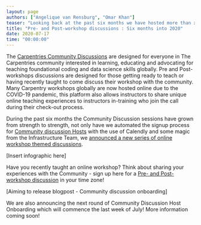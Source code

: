 ```yaml
---
layout: page
authors: ["Angelique van Rensburg", "Omar Khan"]
teaser: "Looking back at the past six months we have hosted more than x discussions"
title: "Pre- and Post-workshop discussions : Six months into 2020"
date: 2020-07-17
time: "00:00:00"
---
```


The [Carpentries Community Discussions](https://docs.carpentries.org/topic_folders/instructor_development/community_discussions.html?) are designed for everyone in The Carpentries community interested in learning, educating and advocating for teaching foundational coding and data science skills globally. Pre and Post-workshops discussions are designed for those getting ready to teach or having recently taught to come discuss their workshop with the community. Many Carpentry workshops globally are now hosted online due to the COVID-19 pandemic, this platform also allows instructors to share unique online teaching experiences to instructors in-training who join the call during their check-out process.

During the past six months the Community Discussion sessions have grown from strength to strength, not only have we automated the signup process for [Community discussion Hosts](https://docs.carpentries.org/topic_folders/instructor_development/community_discussions.html?#who-can-host) with the use of Calendly and some magic from the Infrastructure Team, we [announced a new series of online workshop themed discussions](https://carpentries.org/blog/2020/05/online-workshop-themed-discussions/).

[Insert infographic here]

Have you recently taught an online workshop?  Think about sharing your experiences with the Community - sign up here for a [Pre- and Post-workshop discussion](https://pad.carpentries.org/community-discussions) in your time zone!

[Aiming to release blogpost - Community discussion onboarding]

We are also announcing the next round of Community Discussion Host Onboarding which will commence the last week of July! More information coming soon!
